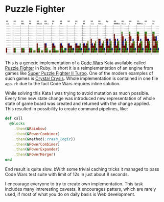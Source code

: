 # Puzzle Fighter
![GitHub Logo](/puzzle_demo.png)

This is a generic implementation of a
[Code Wars](https://codewars.com)
Kata available called
[Puzzle Fighter](https://www.codewars.com/kata/puzzle-fighter/ruby)
in Ruby. In short it is a reimplementation of an engine from games like
[Super Puzzle Fighter II Turbo](https://en.wikipedia.org/wiki/Super_Puzzle_Fighter_II_Turbo).
One of the modern examples of such games is
[Crystal Crysis](https://www.metacritic.com/game/switch/crystal-crisis).
Whole implementation is contained in one file `app.rb` due to the fact Code
Wars requires inline solution.

While solving this Kata I was trying to avoid mutation as much possible. Every
time new state change was introduced new representation of whole state of
game board was created and returned with the change applied. This resulted in
possibility to create command pipelines, like:

```ruby
def call
  @blocks
    .then(&Rainbow)
    .then(&PowerCombiner)
    .then(&method(:crash_logic))
    .then(&PowerCombiner)
    .then(&PowerExpander)
    .then(&PowerMerger)
end
```

End result is quite slow. bWith some trivial caching tricks it managed to pass
Code Wars test suite with limit of 12s in just about 8 seconds.

I encourage everyone to try to create own implementation. This task includes
many intreresting caveats. It encourages patters, which are rarely used, if
most of what you do on daily basis is Web development.<Paste>
